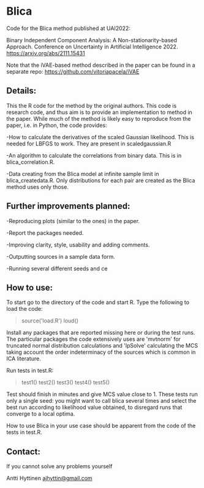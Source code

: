 # Blica
Code for the Blica method published at UAI2022:

Binary Independent Component Analysis: A Non-stationarity-based Approach. Conference on Uncertainty in Artificial Intelligence 2022.
https://arxiv.org/abs/2111.15431

Note that the iVAE-based method described in the paper can be found in a 
separate repo: 
https://github.com/vitoriapacela/iVAE

Details:
--------

This the R code for the method by the original authors. This code is research code, and thus aim is to provide an implementation to 
method in the paper. While much of the method is likely easy to reproduce from the paper, i.e. in Python, the code provides:

-How to calculate the derivatives of the scaled Gaussian likelihood. This is needed for LBFGS to work. They are present in scaledgaussian.R

-An algorithm to calculate the correlations from binary data. This is in blica_correlation.R.

-Data creating from the Blica model at infinite sample limit in blica_createdata.R. Only distributions for each pair are created as the Blica
method uses only those.

Further improvements planned: 
-----------------------------

-Reproducing plots (similar to the ones) in the paper.

-Report the packages needed.

-Improving clarity, style, usability and adding comments.

-Outputting sources in a sample data form.

-Running several different seeds and ce

How to use:
-----------

To start go to the directory of the code and start R. Type the following to load the code:

> source('load.R')
> loud()

Install any packages that are reported missing here or during the test runs. The particular packages the code extensively uses are 'mvtnorm' for truncated normal distribution calculations and 'lpSolve' calculating the MCS taking account the order indeterminacy of the sources which is common in ICA literature.

Run tests in test.R:

> test1()
> test2()
> test3()
> test4()
> test5()

Test should finish in minutes and give MCS value close to 1. These tests run only a single seed: you might want to call blica several times and select the best run according to likelihood value obtained, to disregard runs that converge to a local optima.

How to use Blica in your use case should be apparent from the code of the tests in test.R.

Contact:
--------

If you cannot solve any problems yourself 

Antti Hyttinen
ajhyttin@gmail.com



